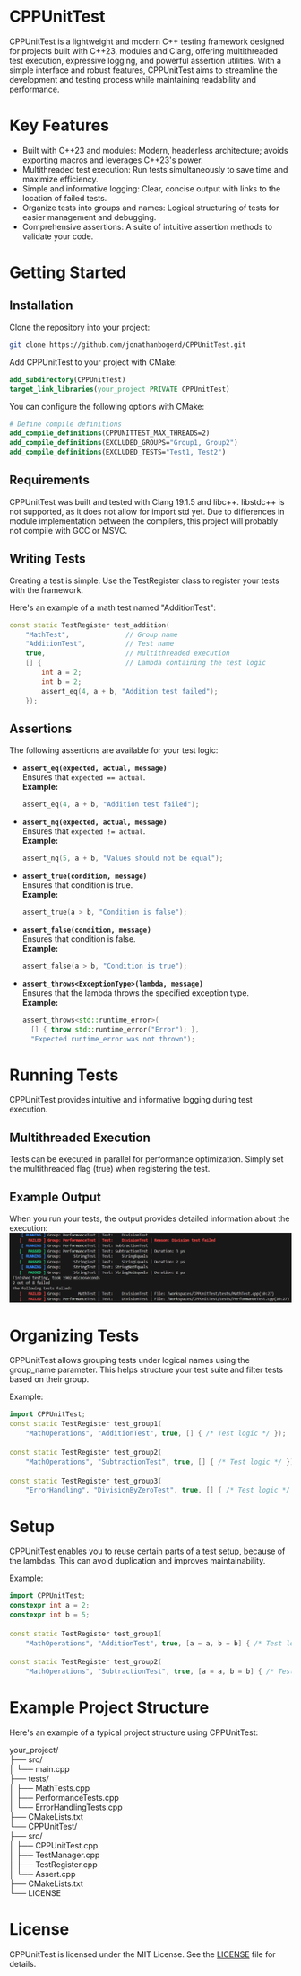 # CPPUnitTest
CPPUnitTest is a lightweight and modern C++ testing framework designed for projects built with C++23,  modules and Clang, offering multithreaded test execution, expressive logging, and powerful assertion utilities. With a simple interface and robust features, CPPUnitTest aims to streamline the development and testing process while maintaining readability and performance.

# Key Features
- Built with C++23 and modules: Modern, headerless architecture; avoids exporting macros and leverages C++23's power.
- Multithreaded test execution: Run tests simultaneously to save time and maximize efficiency.
- Simple and informative logging: Clear, concise output with links to the location of failed tests.
- Organize tests into groups and names: Logical structuring of tests for easier management and debugging.
- Comprehensive assertions: A suite of intuitive assertion methods to validate your code.

# Getting Started
## Installation
Clone the repository into your project:
```bash
git clone https://github.com/jonathanbogerd/CPPUnitTest.git
```
Add CPPUnitTest to your project with CMake:
```cmake
add_subdirectory(CPPUnitTest)
target_link_libraries(your_project PRIVATE CPPUnitTest)
```

You can configure the following options with CMake:
```cmake
# Define compile definitions
add_compile_definitions(CPPUNITTEST_MAX_THREADS=2)
add_compile_definitions(EXCLUDED_GROUPS="Group1, Group2")
add_compile_definitions(EXCLUDED_TESTS="Test1, Test2")
```

## Requirements
CPPUnitTest was built and tested with Clang 19.1.5 and libc++. libstdc++ is not supported, as it does not allow for import std yet. Due to differences in module implementation between the compilers, this project will probably not compile with GCC or MSVC.

## Writing Tests
Creating a test is simple. Use the TestRegister class to register your tests with the framework.

Here's an example of a math test named "AdditionTest":
```cpp
const static TestRegister test_addition(
    "MathTest",              // Group name
    "AdditionTest",          // Test name
    true,                    // Multithreaded execution
    [] {                     // Lambda containing the test logic
        int a = 2;
        int b = 2;
        assert_eq(4, a + b, "Addition test failed");
    });
```

## Assertions
The following assertions are available for your test logic:

- **`assert_eq(expected, actual, message)`**  
  Ensures that `expected == actual`.  
  **Example:**  
  ```cpp
  assert_eq(4, a + b, "Addition test failed");
  ```
- **`assert_nq(expected, actual, message)`**  
  Ensures that `expected != actual`.  
  **Example:**  
  ```cpp
  assert_nq(5, a + b, "Values should not be equal");
  ```

- **`assert_true(condition, message)`**  
  Ensures that condition is true.  
  **Example:**  
  ```cpp
  assert_true(a > b, "Condition is false");
  ```
- **`assert_false(condition, message)`**  
  Ensures that condition is false.  
  **Example:**  
  ```cpp
  assert_false(a > b, "Condition is true");
  ```

- **`assert_throws<ExceptionType>(lambda, message)`**  
  Ensures that the lambda throws the specified exception type.  
  **Example:**  
  ```cpp
  assert_throws<std::runtime_error>(
    [] { throw std::runtime_error("Error"); },
    "Expected runtime_error was not thrown");
  ```

# Running Tests
CPPUnitTest provides intuitive and informative logging during test execution.

## Multithreaded Execution
Tests can be executed in parallel for performance optimization. Simply set the multithreaded flag (true) when registering the test.

## Example Output
When you run your tests, the output provides detailed information about the execution: \
![image](resources/TerminalOutput.png)

# Organizing Tests
CPPUnitTest allows grouping tests under logical names using the group_name parameter. This helps structure your test suite and filter tests based on their group.

Example:

```cpp
import CPPUnitTest;
const static TestRegister test_group1(
    "MathOperations", "AdditionTest", true, [] { /* Test logic */ });

const static TestRegister test_group2(
    "MathOperations", "SubtractionTest", true, [] { /* Test logic */ });

const static TestRegister test_group3(
    "ErrorHandling", "DivisionByZeroTest", true, [] { /* Test logic */ });
```

# Setup
CPPUnitTest enables you to reuse certain parts of a test setup, because of the lambdas. This can avoid duplication and improves maintainability.

Example:

```cpp
import CPPUnitTest;
constexpr int a = 2;
constexpr int b = 5;

const static TestRegister test_group1(
    "MathOperations", "AdditionTest", true, [a = a, b = b] { /* Test logic, you can use the setup variables */ });

const static TestRegister test_group2(
    "MathOperations", "SubtractionTest", true, [a = a, b = b] { /* Test logic, you can use the setup variables */ });
```
# Example Project Structure
Here's an example of a typical project structure using CPPUnitTest:

your_project/ \
├── src/ \
│   └── main.cpp \
├── tests/ \
│   ├── MathTests.cpp \
│   ├── PerformanceTests.cpp \
│   └── ErrorHandlingTests.cpp \
├── CMakeLists.txt \
└── CPPUnitTest/ \
    ├── src/ \
    │   ├── CPPUnitTest.cpp \
    │   ├── TestManager.cpp \
    │   ├── TestRegister.cpp \
    │   └── Assert.cpp \
    ├── CMakeLists.txt \
    └── LICENSE

# License
CPPUnitTest is licensed under the MIT License. See the [LICENSE](LICENSE) file for details.
